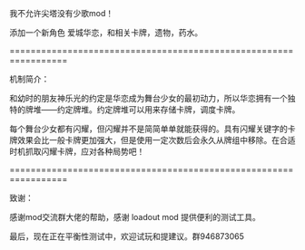 我不允许尖塔没有少歌mod！

添加一个新角色 爱城华恋，和相关卡牌，遗物，药水。

=================================================================

机制简介：

和幼时的朋友神乐光的约定是华恋成为舞台少女的最初动力，所以华恋拥有一个独特的牌堆——约定牌堆。约定牌堆可以用来存储卡牌，调度卡牌。

每个舞台少女都有闪耀，但闪耀并不是简简单单就能获得的。具有闪耀关键字的卡牌效果会比一般卡牌更加强大，但是使用一定次数后会永久从牌组中移除。在合适时机抓取闪耀卡牌，应对各种局势吧！

=================================================================

致谢：

感谢mod交流群大佬的帮助，感谢 loadout mod 提供便利的测试工具。

最后，现在正在平衡性测试中，欢迎试玩和提建议。群946873065
